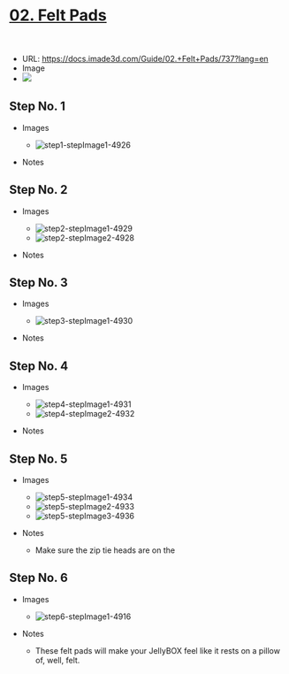 # <u>02. Felt Pads</u><br><br>

   - URL: https://docs.imade3d.com/Guide/02.+Felt+Pads/737?lang=en
   - Image
   - ![](https://d17kynu4zpq5hy.cloudfront.net/igi/imade3d/HlKCHjRVLFTSRAqL.medium)


  ## Step No. 1

   - Images
     - ![step1-stepImage1-4926](https://d17kynu4zpq5hy.cloudfront.net/igi/imade3d/X6MpgxSq5FRNKn1f.medium)

   - Notes

  ## Step No. 2

   - Images
     - ![step2-stepImage1-4929](https://d17kynu4zpq5hy.cloudfront.net/igi/imade3d/UiZO14yEoI2MpCLn.medium)
     - ![step2-stepImage2-4928](https://d17kynu4zpq5hy.cloudfront.net/igi/imade3d/XZgPa2VEKBetXHSO.medium)

   - Notes

  ## Step No. 3

   - Images
     - ![step3-stepImage1-4930](https://d17kynu4zpq5hy.cloudfront.net/igi/imade3d/Ld4vQNQqg1ggVcvp.medium)

   - Notes

  ## Step No. 4

   - Images
     - ![step4-stepImage1-4931](https://d17kynu4zpq5hy.cloudfront.net/igi/imade3d/fs26fQf4eWgEeaBj.medium)
     - ![step4-stepImage2-4932](https://d17kynu4zpq5hy.cloudfront.net/igi/imade3d/LlnTswLw24MIhy4K.medium)

   - Notes

  ## Step No. 5

   - Images
     - ![step5-stepImage1-4934](https://d17kynu4zpq5hy.cloudfront.net/igi/imade3d/bfO1IEjQlZDHEDdp.medium)
     - ![step5-stepImage2-4933](https://d17kynu4zpq5hy.cloudfront.net/igi/imade3d/EZl1mFXYtAfANYWw.medium)
     - ![step5-stepImage3-4936](https://d17kynu4zpq5hy.cloudfront.net/igi/imade3d/2ZHQCMxeLcUPdDZJ.medium)

   - Notes
     - Make sure the zip tie heads are on the 

  ## Step No. 6

   - Images
     - ![step6-stepImage1-4916](https://d17kynu4zpq5hy.cloudfront.net/igi/imade3d/nDMSsoTnDlOBEhLc.medium)

   - Notes
     - These felt pads will make your JellyBOX feel like it rests on a pillow of, well, felt.
